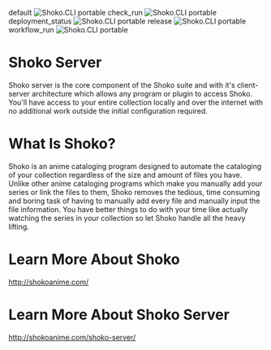 default ![Shoko.CLI portable](https://github.com/swtrse/ShokoServer/workflows/Shoko.CLI%20portable/badge.svg?branch=net5)
check_run ![Shoko.CLI portable](https://github.com/swtrse/ShokoServer/workflows/Shoko.CLI%20portable/badge.svg?branch=net5&event=check_run)
deployment_status ![Shoko.CLI portable](https://github.com/swtrse/ShokoServer/workflows/Shoko.CLI%20portable/badge.svg?branch=net5&event=deployment_status)
release ![Shoko.CLI portable](https://github.com/swtrse/ShokoServer/workflows/Shoko.CLI%20portable/badge.svg?branch=net5&event=release)
workflow_run ![Shoko.CLI portable](https://github.com/swtrse/ShokoServer/workflows/Shoko.CLI%20portable/badge.svg?branch=net5&event=workflow_run)

# Shoko Server
Shoko server is the core component of the Shoko suite and with it's client-server architecture which allows any program or plugin to access Shoko. You'll have access to your entire collection locally and over the internet with no additional work outside the initial configuration required.

# What Is Shoko?
Shoko is an anime cataloging program designed to automate the cataloging of your collection regardless of the size and amount of files you have. Unlike other anime cataloging programs which make you manually add your series or link the files to them, Shoko removes the tedious, time consuming and boring task of having to manually add every file and manually input the file information. You have better things to do with your time like actually watching the series in your collection so let Shoko handle all the heavy lifting.

# Learn More About Shoko
http://shokoanime.com/

# Learn More About Shoko Server
http://shokoanime.com/shoko-server/
